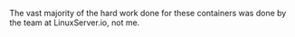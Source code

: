 
The vast majority of the hard work done for these containers was done by the team at LinuxServer.io, not me.
